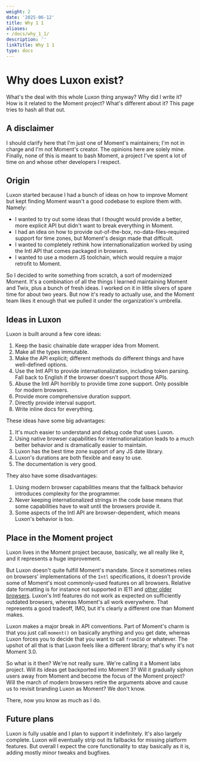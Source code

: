 ```yaml
---
weight: 2
date: '2025-06-12'
title: Why 1 1
aliases:
- /docs/why_1_1/
description: ''
linkTitle: Why 1 1
type: docs
---
```


# Why does Luxon exist?

What's the deal with this whole Luxon thing anyway? Why did I write it? How is it related to the Moment project? What's different about it? This page tries to hash all that out.

## A disclaimer

I should clarify here that I'm just one of Moment's maintainers; I'm not in charge and I'm not Moment's creator. The opinions here are solely mine. Finally, none of this is meant to bash Moment, a project I've spent a lot of time on and whose other developers I respect.

## Origin

Luxon started because I had a bunch of ideas on how to improve Moment but kept finding Moment wasn't a good codebase to explore them with. Namely:

- I wanted to try out some ideas that I thought would provide a better, more explicit API but didn't want to break everything in Moment.
- I had an idea on how to provide out-of-the-box, no-data-files-required support for time zones, but Moment's design made that difficult.
- I wanted to completely rethink how internationalization worked by using the Intl API that comes packaged in browsers.
- I wanted to use a modern JS toolchain, which would require a major retrofit to Moment.

So I decided to write something from scratch, a sort of modernized Moment. It's a combination of all the things I learned maintaining Moment and Twix, plus a bunch of fresh ideas. I worked on it in little slivers of spare time for about two years. But now it's ready to actually use, and the Moment team likes it enough that we pulled it under the organization's umbrella.

## Ideas in Luxon

Luxon is built around a few core ideas:

1.  Keep the basic chainable date wrapper idea from Moment.
1.  Make all the types immutable.
1.  Make the API explicit; different methods do different things and have well-defined options.
1.  Use the Intl API to provide internationalization, including token parsing. Fall back to English if the browser doesn't support those APIs.
1.  Abuse the Intl API horribly to provide time zone support. Only possible for modern browsers.
1.  Provide more comprehensive duration support.
1.  Directly provide interval support.
1.  Write inline docs for everything.

These ideas have some big advantages:

1.  It's much easier to understand and debug code that uses Luxon.
1.  Using native browser capabilities for internationalization leads to a much better behavior and is dramatically easier to maintain.
1.  Luxon has the best time zone support of any JS date library.
1.  Luxon's durations are both flexible and easy to use.
1.  The documentation is very good.

They also have some disadvantages:

1.  Using modern browser capabilities means that the fallback behavior introduces complexity for the programmer.
1.  Never keeping internationalized strings in the code base means that some capabilities have to wait until the browsers provide it.
1.  Some aspects of the Intl API are browser-dependent, which means Luxon's behavior is too.

## Place in the Moment project

Luxon lives in the Moment project because, basically, we all really like it, and it represents a huge improvement.

But Luxon doesn't quite fulfill Moment's mandate. Since it sometimes relies on browsers' implementations of the `Intl` specifications, it doesn't provide some of Moment's most commonly-used features on all browsers. Relative date formatting is for instance not supported in IE11 and [other older browsers](https://caniuse.com/?search=Intl%20RelativeTimeFormat). Luxon's Intl features do not work as expected on sufficiently outdated browsers, whereas Moment's all work everywhere. That represents a good tradeoff, IMO, but it's clearly a different one than Moment makes.

Luxon makes a major break in API conventions. Part of Moment's charm is that you just call `moment()` on basically anything and you get date, whereas Luxon forces you to decide that you want to call `fromISO` or whatever. The upshot of all that is that Luxon feels like a different library; that's why it's not Moment 3.0.

So what is it then? We're not really sure. We're calling it a Moment labs project. Will its ideas get backported into Moment 3? Will it gradually siphon users away from Moment and become the focus of the Moment project? Will the march of modern browsers retire the arguments above and cause us to revisit branding Luxon as Moment? We don't know.

There, now you know as much as I do.

## Future plans

Luxon is fully usable and I plan to support it indefinitely. It's also largely complete. Luxon will eventually strip out its fallbacks for missing platform features. But overall I expect the core functionality to stay basically as it is, adding mostly minor tweaks and bugfixes.
